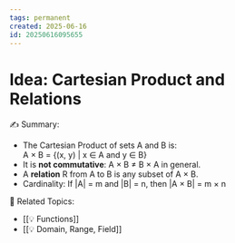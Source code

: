 ```yaml
---
tags: permanent
created: 2025-06-16
id: 20250616095655
---
```


# Idea: Cartesian Product and Relations

✍ Summary:
- The Cartesian Product of sets A and B is:  
  A × B = {(x, y) | x ∈ A and y ∈ B}
- It is **not commutative**: A × B ≠ B × A in general.
- A **relation** R from A to B is any subset of A × B.
- Cardinality: If |A| = m and |B| = n, then |A × B| = m × n

👀 Related Topics:
- [[💡 Functions]]
- [[💡 Domain, Range, Field]]
